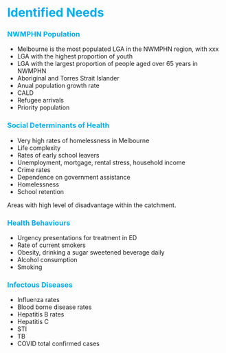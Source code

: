 # <span style = 'color: #00adee'> Identified Needs

### <span style = 'color: #00adee'> NWMPHN Population
- Melbourne is the most populated LGA in the NWMPHN region, with xxx
- LGA with the highest proportion of youth 
- LGA with the largest proportion of people aged over 65 years in NWMPHN
- Aboriginal and Torres Strait Islander
- Anual population growth rate
- CALD
- Refugee arrivals
- Priority population
    
### <span style = 'color: #00adee'> Social Determinants of Health
- Very high rates of homelessness in Melbourne 
- Life complexity
- Rates of early school leavers
- Unemployment, mortgage, rental stress, household income
- Crime rates
- Dependence on government assistance
- Homelessness
- School retention     
    
Areas with high level of disadvantage within the catchment.
   
### <span style = 'color: #00adee'> Health Behaviours
- Urgency presentations for treatment in ED
- Rate of current smokers
- Obesity, drinking a sugar sweetened beverage daily
- Alcohol consumption
- Smoking 
    
### <span style = 'color: #00adee'> Infectous Diseases
- Influenza rates
- Blood borne disease rates
- Hepatitis B rates
- Hepatitis C
- STI
- TB
- COVID total confirmed cases
    

